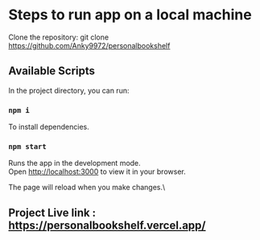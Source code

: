 # Steps to run app on a local machine

Clone the repository: git clone https://github.com/Anky9972/personalbookshelf

## Available Scripts

In the project directory, you can run:
### `npm i` 

To install dependencies.

### `npm start`

Runs the app in the development mode.\
Open [http://localhost:3000](http://localhost:3000) to view it in your browser.

The page will reload when you make changes.\

## Project Live link : https://personalbookshelf.vercel.app/